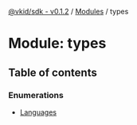 [@vkid/sdk - v0.1.2](../README.md) / [Modules](../modules.md) / types

# Module: types

## Table of contents

### Enumerations

- [Languages](../enums/types.Languages.md)
